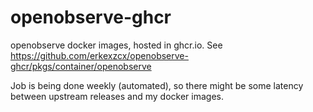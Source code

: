 # openobserve-ghcr
openobserve docker images, hosted in ghcr.io. See https://github.com/erkexzcx/openobserve-ghcr/pkgs/container/openobserve

Job is being done weekly (automated), so there might be some latency between upstream releases and my docker images.
